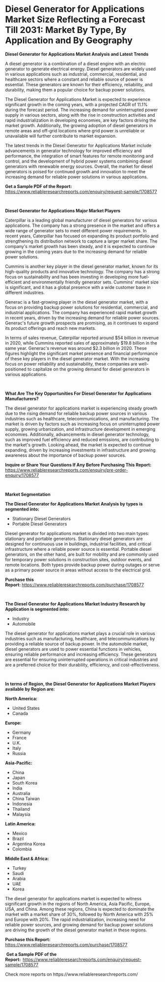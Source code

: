 <p><h1>Diesel Generator for Applications Market Size Reflecting a Forecast Till 2031: Market By Type, By Application and By Geography</h1></p><p><strong>Diesel Generator for Applications Market Analysis and Latest Trends</strong></p>
<p><p>A diesel generator is a combination of a diesel engine with an electric generator to generate electrical energy. Diesel generators are widely used in various applications such as industrial, commercial, residential, and healthcare sectors where a constant and reliable source of power is essential. These generators are known for their efficiency, reliability, and durability, making them a popular choice for backup power solutions.</p><p>The Diesel Generator for Applications Market is expected to experience significant growth in the coming years, with a projected CAGR of 11.1% during the forecast period. The increasing demand for uninterrupted power supply in various sectors, along with the rise in construction activities and rapid industrialization in developing economies, are key factors driving the market growth. Additionally, the growing adoption of diesel generators in remote areas and off-grid locations where grid power is unreliable or unavailable will further contribute to market expansion.</p><p>The latest trends in the Diesel Generator for Applications Market include advancements in generator technology for improved efficiency and performance, the integration of smart features for remote monitoring and control, and the development of hybrid power systems combining diesel generators with renewable energy sources. Overall, the market for diesel generators is poised for continued growth and innovation to meet the increasing demand for reliable power solutions in various applications.</p></p>
<p><strong>Get a Sample PDF of the Report:&nbsp;</strong> <a href="https://www.reliableresearchreports.com/enquiry/request-sample/1708577">https://www.reliableresearchreports.com/enquiry/request-sample/1708577</a></p>
<p>&nbsp;</p>
<p><strong>Diesel Generator for Applications Major Market Players</strong></p>
<p><p>Caterpillar is a leading global manufacturer of diesel generators for various applications. The company has a strong presence in the market and offers a wide range of generator sets to meet different power requirements. In recent years, Caterpillar has focused on expanding its product portfolio and strengthening its distribution network to capture a larger market share. The company's market growth has been steady, and it is expected to continue growing in the coming years due to the increasing demand for reliable power solutions.</p><p>Cummins is another key player in the diesel generator market, known for its high-quality products and innovative technology. The company has a strong focus on sustainability and has been investing in developing more fuel-efficient and environmentally friendly generator sets. Cummins' market size is significant, and it has a global presence with a wide customer base in different industries.</p><p>Generac is a fast-growing player in the diesel generator market, with a focus on providing backup power solutions for residential, commercial, and industrial applications. The company has experienced rapid market growth in recent years, driven by the increasing demand for reliable power sources. Generac's future growth prospects are promising, as it continues to expand its product offerings and reach new markets.</p><p>In terms of sales revenue, Caterpillar reported around $54 billion in revenue in 2020, while Cummins reported sales of approximately $19.8 billion in the same year. Generac's revenue was around $2.3 billion in 2020. These figures highlight the significant market presence and financial performance of these key players in the diesel generator market. With the increasing focus on power reliability and sustainability, these companies are well-positioned to capitalize on the growing demand for diesel generators in various applications.</p></p>
<p>&nbsp;</p>
<p><strong>What Are The Key Opportunities For Diesel Generator for Applications Manufacturers?</strong></p>
<p><p>The diesel generator for applications market is experiencing steady growth due to the rising demand for reliable backup power sources in various industries such as healthcare, telecommunications, and manufacturing. The market is driven by factors such as increasing focus on uninterrupted power supply, growing urbanization, and infrastructure development in emerging economies. Additionally, advancements in diesel generator technology, such as improved fuel efficiency and reduced emissions, are contributing to the market's growth. Looking ahead, the market is expected to continue expanding, driven by increasing investments in infrastructure and growing awareness about the importance of backup power sources.</p></p>
<p><strong>Inquire or Share Your Questions If Any Before Purchasing This Report:</strong> <a href="https://www.reliableresearchreports.com/enquiry/pre-order-enquiry/1708577">https://www.reliableresearchreports.com/enquiry/pre-order-enquiry/1708577</a></p>
<p>&nbsp;</p>
<p><strong>Market Segmentation</strong></p>
<p><strong>The Diesel Generator for Applications Market Analysis by types is segmented into:</strong></p>
<p><ul><li>Stationary Diesel Generators</li><li>Portable Diesel Generators</li></ul></p>
<p><p>Diesel generator for applications market is divided into two main types: stationary and portable generators. Stationary diesel generators are designed for continuous use in buildings, industrial facilities, and critical infrastructure where a reliable power source is essential. Portable diesel generators, on the other hand, are built for mobility and are commonly used for temporary power solutions in construction sites, outdoor events, and remote locations. Both types provide backup power during outages or serve as a primary power source in areas without access to the electrical grid.</p></p>
<p><strong>Purchase this Report:&nbsp;</strong><a href="https://www.reliableresearchreports.com/purchase/1708577">https://www.reliableresearchreports.com/purchase/1708577</a></p>
<p>&nbsp;</p>
<p><strong>The Diesel Generator for Applications Market Industry Research by Application is segmented into:</strong></p>
<p><ul><li>Industry</li><li>Automobile</li></ul></p>
<p><p>The diesel generator for applications market plays a crucial role in various industries such as manufacturing, healthcare, and telecommunications by providing a reliable source of backup power. In the automobile market, diesel generators are used to power essential functions in vehicles, ensuring reliable performance and increasing efficiency. These generators are essential for ensuring uninterrupted operations in critical industries and are a preferred choice for their durability, efficiency, and cost-effectiveness.</p></p>
<p>&nbsp;</p>
<p><strong>In terms of Region, the Diesel Generator for Applications Market Players available by Region are:</strong></p>
<p>
    <p> <strong> North America: </strong>
        <ul>
            <li>United States</li>
            <li>Canada</li>
        </ul>
        </p> 
    <p> <strong> Europe: </strong>
        <ul>
            <li>Germany</li>
            <li>France</li>
            <li>U.K.</li>
            <li>Italy</li>
            <li>Russia</li>
        </ul>
        </p> 
    <p> <strong> Asia-Pacific: </strong>
        <ul>
            <li>China</li>
            <li>Japan</li>
            <li>South Korea</li>
            <li>India</li>
            <li>Australia</li>
            <li>China Taiwan</li>
            <li>Indonesia</li>
            <li>Thailand</li>
            <li>Malaysia</li>
        </ul>
        </p> 
    <p> <strong> Latin America: </strong>
        <ul>
            <li>Mexico</li>
            <li>Brazil</li>
            <li>Argentina Korea</li>
            <li>Colombia</li>
        </ul>
        </p> 
    <p> <strong> Middle East & Africa: </strong>
        <ul>
            <li>Turkey</li>
            <li>Saudi</li>
            <li>Arabia</li>
            <li>UAE</li>
            <li>Korea</li>
        </ul>
    </p>
    </p>
<p><p>The diesel generator for applications market is expected to witness significant growth in the regions of North America, Asia Pacific, Europe, USA, and China. Among these regions, China is expected to dominate the market with a market share of 30%, followed by North America with 25% and Europe with 20%. The rapid industrialization, increasing need for reliable power sources, and growing demand for backup power solutions are driving the growth of the diesel generator market in these regions.</p></p>
<p><strong>Purchase this Report: </strong><a href="https://www.reliableresearchreports.com/purchase/1708577">https://www.reliableresearchreports.com/purchase/1708577</a></p>
<p>&nbsp;<strong>Get a Sample PDF of the Report:&nbsp;&nbsp;</strong><a href="https://www.reliableresearchreports.com/enquiry/request-sample/1708577">https://www.reliableresearchreports.com/enquiry/request-sample/1708577</a></p>
<p><strong></strong></p>
<p>Check more reports on https://www.reliableresearchreports.com/</p>